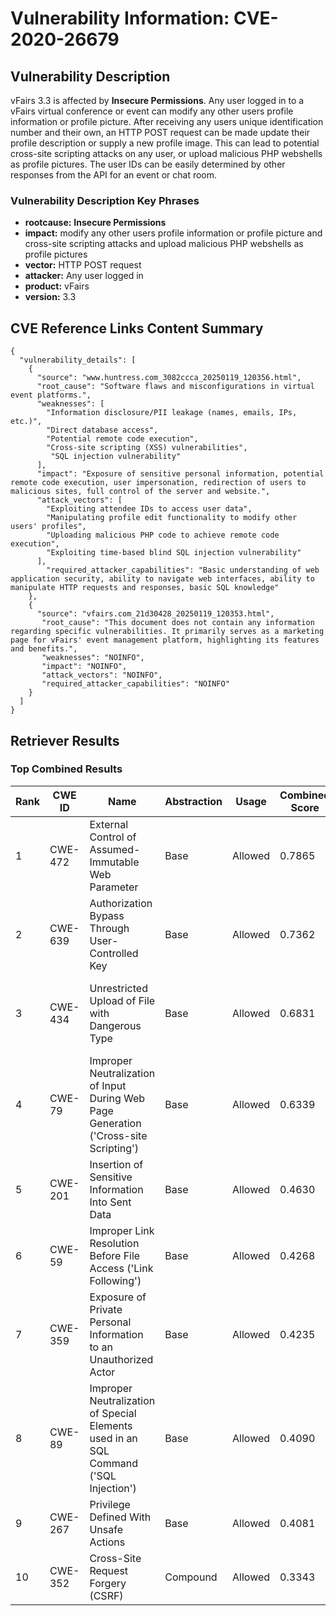 # Vulnerability Information: CVE-2020-26679

## Vulnerability Description
vFairs 3.3 is affected by **Insecure Permissions**. Any user logged in to a vFairs virtual conference or event can modify any other users profile information or profile picture. After receiving any users unique identification number and their own, an HTTP POST request can be made update their profile description or supply a new profile image. This can lead to potential cross-site scripting attacks on any user, or upload malicious PHP webshells as profile pictures. The user IDs can be easily determined by other responses from the API for an event or chat room.

### Vulnerability Description Key Phrases
- **rootcause:** **Insecure Permissions**
- **impact:** modify any other users profile information or profile picture and cross-site scripting attacks and upload malicious PHP webshells as profile pictures
- **vector:** HTTP POST request
- **attacker:** Any user logged in
- **product:** vFairs
- **version:** 3.3

## CVE Reference Links Content Summary
```
{
  "vulnerability_details": [
    {
      "source": "www.huntress.com_3082ccca_20250119_120356.html",
      "root_cause": "Software flaws and misconfigurations in virtual event platforms.",
      "weaknesses": [
        "Information disclosure/PII leakage (names, emails, IPs, etc.)",
        "Direct database access",
        "Potential remote code execution",
        "Cross-site scripting (XSS) vulnerabilities",
         "SQL injection vulnerability"
      ],
      "impact": "Exposure of sensitive personal information, potential remote code execution, user impersonation, redirection of users to malicious sites, full control of the server and website.",
      "attack_vectors": [
        "Exploiting attendee IDs to access user data",
        "Manipulating profile edit functionality to modify other users' profiles",
        "Uploading malicious PHP code to achieve remote code execution",
        "Exploiting time-based blind SQL injection vulnerability"
      ],
        "required_attacker_capabilities": "Basic understanding of web application security, ability to navigate web interfaces, ability to manipulate HTTP requests and responses, basic SQL knowledge"
    },
    {
      "source": "vfairs.com_21d30428_20250119_120353.html",
       "root_cause": "This document does not contain any information regarding specific vulnerabilities. It primarily serves as a marketing page for vFairs' event management platform, highlighting its features and benefits.",
       "weaknesses": "NOINFO",
       "impact": "NOINFO",
       "attack_vectors": "NOINFO",
       "required_attacker_capabilities": "NOINFO"
    }
  ]
}
```

## Retriever Results

### Top Combined Results

| Rank | CWE ID | Name | Abstraction | Usage | Combined Score | Retrievers | Individual Scores |
|------|--------|------|-------------|-------|---------------|------------|-------------------|
| 1 | CWE-472 | External Control of Assumed-Immutable Web Parameter | Base | Allowed | 0.7865 | dense, sparse, graph | dense: 0.448, sparse: 0.374, graph: 0.975 |
| 2 | CWE-639 | Authorization Bypass Through User-Controlled Key | Base | Allowed | 0.7362 | dense, sparse, graph | dense: 0.408, sparse: 0.558, graph: 0.595 |
| 3 | CWE-434 | Unrestricted Upload of File with Dangerous Type | Base | Allowed | 0.6831 | dense, sparse, graph | dense: 0.429, sparse: 0.398, graph: 0.674 |
| 4 | CWE-79 | Improper Neutralization of Input During Web Page Generation ('Cross-site Scripting') | Base | Allowed | 0.6339 | dense, sparse, graph | dense: 0.407, sparse: 0.381, graph: 0.593 |
| 5 | CWE-201 | Insertion of Sensitive Information Into Sent Data | Base | Allowed | 0.4630 | sparse, graph | sparse: 0.393, graph: 0.667 |
| 6 | CWE-59 | Improper Link Resolution Before File Access ('Link Following') | Base | Allowed | 0.4268 | sparse, graph | sparse: 0.352, graph: 0.631 |
| 7 | CWE-359 | Exposure of Private Personal Information to an Unauthorized Actor | Base | Allowed | 0.4235 | dense, sparse | dense: 0.434, sparse: 0.360 |
| 8 | CWE-89 | Improper Neutralization of Special Elements used in an SQL Command ('SQL Injection') | Base | Allowed | 0.4090 | dense, sparse | dense: 0.408, sparse: 0.358 |
| 9 | CWE-267 | Privilege Defined With Unsafe Actions | Base | Allowed | 0.4081 | dense, sparse | dense: 0.390, sparse: 0.372 |
| 10 | CWE-352 | Cross-Site Request Forgery (CSRF) | Compound | Allowed | 0.3343 | dense, sparse | dense: 0.411, sparse: 0.401 |

